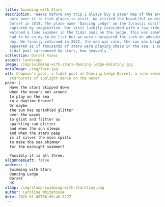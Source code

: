 ```yaml
---
title: Swimming with Stars
description: "Weeks before any trip I always buy a paper map of the area and
  pore over it to find places to visit. We visited the beautiful county of
  Dorset in 2019. The place name ‘Dancing Ledge’ on the Jurassic coastline
  captured my imagination. Our visit luckily coincided with a low tide, where we
  watched a lone swimmer in the tidal pool on the ledge. This was something that
  had to be on my to-do list but we were unprepared for such an adventure that
  day. We finally returned in 2022, the sea was calm, the sun was bright and it
  appeared as if thousands of stars were playing chase in the sea. I swam in the
  tidal pool surrounded by stars, how heavenly. "
collection: Dorset Views
aspect: landscape
image: /img/swimming-with-stars-dancing-ledge-maintiny.jpg
metaImage: /img/face.jpg
alt: Chapman's pool, a tidal pool at Dancing Ledge Dorset, a lone swimmer,
  starbursts of sunlight dance on the water
poem: |-
  Have the stars skipped down
  when the moon's not around
  to play on the sea 
  in a daytime breeze?
  Or maybe
  the sun has sprinkled glitter
  over the waves
  to glint and flitter as
  sparkling sun glitter
  and when the sun sleeps
  and when the stars peep
  is it silver the moon spills 
  to make the sea shimmer 
  for the midnight swimmer?

  Possibly it is all three.
alignPoemLeft: false
address: |-
  Swimming with Stars
  Dancing Ledge
  Dorset
  UK
stamp: /img/stamp-swimming-with-starstiny.png
author: Caroline Whitehouse
date: 2023-01-08T08:00:46.527Z
---
```

